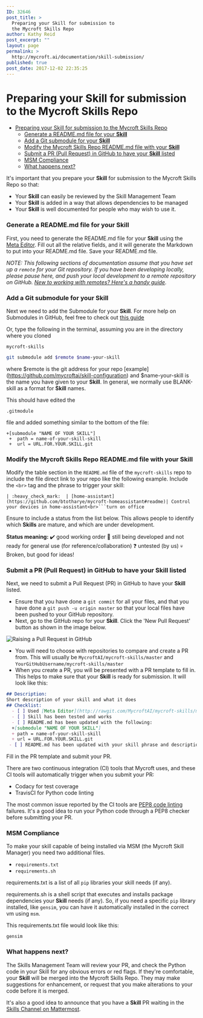 ```yaml
---
ID: 32646
post_title: >
  Preparing your Skill for submission to
  the Mycroft Skills Repo
author: Kathy Reid
post_excerpt: ""
layout: page
permalink: >
  http://mycroft.ai/documentation/skill-submission/
published: true
post_date: 2017-12-02 22:35:25
---
```

# Preparing your Skill for submission to the Mycroft Skills Repo

- [Preparing your Skill for submission to the Mycroft Skills Repo](#preparing-your-skill-for-submission-to-the-mycroft-skills-repo)
    + [Generate a README.md file for your **Skill**](#generate-a-readmemd-file-for-your-skill)
    + [Add a Git submodule for your **Skill**](#add-a-git-submodule-for-your-skill)
    + [Modify the Mycroft Skills Repo README.md file with your **Skill**](#modify-the-mycroft-skills-repo-readmemd-file-with-your-skill)
    + [Submit a PR (Pull Request) in GitHub to have your **Skill** listed](#submit-a-pr-pull-request-in-github-to-have-your-skill-listed)
    + [MSM Compliance](#msm-compliance)
    + [What happens next?](#what-happens-next)

It's important that you prepare your **Skill** for submission to the Mycroft Skills Repo so that:

* Your **Skill** can easily be reviewed by the Skill Management Team
* Your **Skill** is added in a way that allows dependencies to be managed
* Your **Skill** is well documented for people who may wish to use it.

### Generate a README.md file for your **Skill**
First, you need to generate the README.md file for your **Skill** using the [Meta Editor](http://rawgit.com/MycroftAI/mycroft-skills/master/meta_editor.html). Fill out all the relative fields, and it will generate the Markdown to put into your README.md file. Save your README.md file.

_NOTE: This following sections of documentation assume that you have set up a `remote` for your Git repository. If you have been developing locally, please pause here, and push your local development to a remote repository on GitHub. [New to working with remotes? Here's a handy guide](https://help.github.com/articles/adding-a-remote/)._

### Add a Git submodule for your **Skill**
Next we need to add the Submodule for your **Skill**. For more help on Submodules in GitHub, feel free to check out [this guide](https://github.com/blog/2104-working-with-submodules)

Or, type the following in the terminal, assuming you are in the directory where you cloned

`mycroft-skills`

```bash
git submodule add $remote $name-your-skill
```

where $remote is the git address for your repo [example] (https://github.com/mycroftai/skill-configuration) and $name-your-skill is the name you have given to your **Skill**. In general, we normally use BLANK-skill as a format for **Skill** names.

This should have edited the

`.gitmodule`

file and added something similar to the bottom of the file:

```
+[submodule "NAME OF YOUR SKILL"]
 +	path = name-of-your-skill-skill
 +	url = URL.FOR.YOUR.SKILL.git
```

### Modify the Mycroft Skills Repo README.md file with your **Skill**
Modify the table section in the `README.md` file of the `mycroft-skills` repo to include the file direct link to your repo like the following example. Include the `<br>` tag and the phrase to trigger your skill:

```
| :heavy_check_mark:  | [home-assistant](https://github.com/btotharye/mycroft-homeassistant#readme)| Control your devices in home-assistant<br>```turn on office
```

Ensure to include a status from the list below. This allows people to identify which **Skills** are mature, and which are under development.

**Status meaning:**
:heavy_check_mark: good working order
:construction:     still being developed and not ready for general use (for reference/collaboration)
:question:         untested (by us)
:skull:            Broken, but good for ideas!

### Submit a PR (Pull Request) in GitHub to have your **Skill** listed

Next, we need to submit a Pull Request (PR) in GitHub to have your **Skill** listed.

* Ensure that you have done a `git commit` for all your files, and that you have done a `git push -u origin master` so that your local files have been pushed to your GitHub repository.
* Next, go to the GitHub repo for your **Skill**. Click the 'New Pull Request' button as shown in the image below.

![Raising a Pull Request in GitHub](https://mycroft.ai/wp-content/uploads/2017/12/git-pull-request.pngw "Raising a Pull Request in GitHub")

* You will need to choose with repositories to compare and create a PR from. This will  usually be `MycroftAI/mycroft-skills/master` and `YourGitHubUsername/mycroft-skills/master`
* When  you create a PR, you will be presented with a PR template to fill in. This helps to make sure that your **Skill** is ready for submission. It will look like this:

```md
## Description:
Short description of your skill and what it does
## Checklist:
  - [ ] Used [Meta Editor](http://rawgit.com/MycroftAI/mycroft-skills/master/meta_editor.html) to generate the skill README
  - [ ] Skill has been tested and works
  - [ ] README.md has been updated with the following:
  +[submodule "NAME OF YOUR SKILL"]
  +	path = name-of-your-skill-skill
  +	url = URL.FOR.YOUR.SKILL.git
 - [ ] README.md has been updated with your skill phrase and description
```

Fill in the PR template and submit your PR.

There are two continuous integration (CI) tools that Mycroft uses, and these CI tools will automatically trigger when you submit your PR:

* Codacy for test coverage
* TravisCI for Python code linting

The most common issue reported by the CI tools are [PEP8 code linting](https://pypi.python.org/pypi/pep8) failures. It's a good idea to run your Python code through a PEP8 checker before submitting your PR.

### MSM Compliance
To make your skill capable of being installed via MSM (the Mycroft Skill Manager) you need two additional files.
* `requirements.txt`
* `requirements.sh`

requirements.txt is a list of all `pip` libraries your skill needs (if any).

requirements.sh is a shell script that executes and installs package dependencies your **Skill** needs (if any).
So, if you need a specific `pip` library installed, like `gensim`, you can have it automatically installed in the correct vm using `msm`.

This requirements.txt file would look like this:
```
gensim
```

### What happens next?

The Skills Management Team will review your PR, and check the Python code in your Skill for any obvious errors or red flags. If they're comfortable, your **Skill** will be merged into the Mycroft Skills Repo. They may make suggestions for enhancement, or request that you make alterations to your code before it is merged.

It's also a good idea to announce that you have a **Skill** PR waiting in the [Skills Channel on Mattermost](https://chat.mycroft.ai/community/channels/skills).
